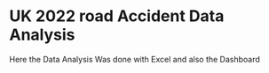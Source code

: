 # UK 2022 road Accident Data Analysis
Here the Data Analysis Was done with Excel and also the Dashboard
